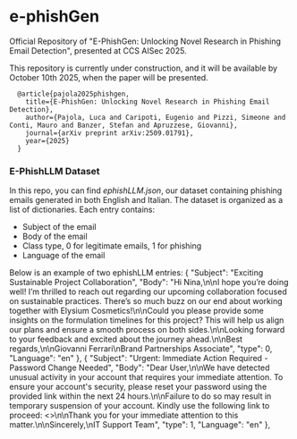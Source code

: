 # e-phishGen
Official Repository of "E-PhishGen: Unlocking Novel Research in Phishing Email Detection", presented at CCS AISec 2025. 

This repository is currently under construction, and it will be available by October 10th 2025, when the paper will be presented.
```
  @article{pajola2025phishgen,
    title={E-PhishGen: Unlocking Novel Research in Phishing Email Detection},
    author={Pajola, Luca and Caripoti, Eugenio and Pizzi, Simeone and Conti, Mauro and Banzer, Stefan and Apruzzese, Giovanni},
    journal={arXiv preprint arXiv:2509.01791},
    year={2025}
  }
```
### E-PhishLLM Dataset

In this repo, you can find *ephishLLM.json*, our dataset containing phishing emails generated in both English and Italian. 
The dataset is organized as a list of dictionaries. Each entry contains:

  - Subject of the email
  - Body of the email
  - Class type, 0 for legitimate emails, 1 for phishing
  - Language of the email

Below is an example of two ephishLLM entries:
{
        "Subject": "Exciting Sustainable Project Collaboration",
        "Body": "Hi Nina,\n\nI hope you’re doing well! I’m thrilled to reach out regarding our upcoming collaboration focused on sustainable practices. There’s so much buzz on our end about working together with Elysium Cosmetics!\n\nCould you please provide some insights on the formulation timelines for this project? This will help us align our plans and ensure a smooth process on both sides.\n\nLooking forward to your feedback and excited about the journey ahead.\n\nBest regards,\n\nGiovanni Ferrari\nBrand Partnerships Associate",
        "type": 0,
        "Language": "en"
    },
    {
        "Subject": "Urgent: Immediate Action Required - Password Change Needed",
        "Body": "Dear User,\n\nWe have detected unusual activity in your account that requires your immediate attention. To ensure your account's security, please reset your password using the provided link within the next 24 hours.\n\nFailure to do so may result in temporary suspension of your account. Kindly use the following link to proceed: <<link>>\n\nThank you for your immediate attention to this matter.\n\nSincerely,\nIT Support Team",
        "type": 1,
        "Language": "en"
    },
